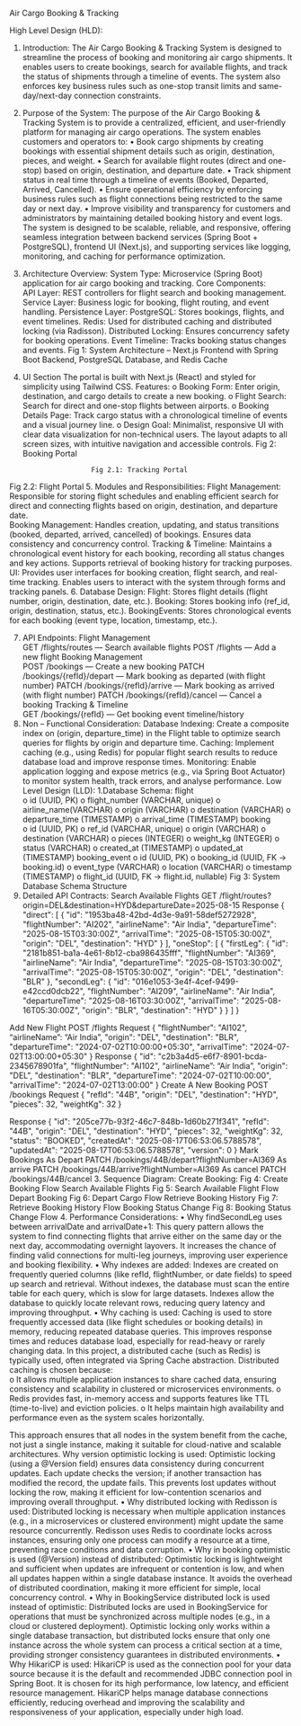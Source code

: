 Air Cargo Booking & Tracking

High Level Design (HLD):
1. Introduction:
The Air Cargo Booking & Tracking System is designed to streamline the process of booking and monitoring air cargo shipments. It enables users to create bookings, search for available flights, and track the status of shipments through a timeline of events. The system also enforces key business rules such as one-stop transit limits and same-day/next-day connection constraints.
2. Purpose of the System:
The purpose of the Air Cargo Booking & Tracking System is to provide a centralized, efficient, and user-friendly platform for managing air cargo operations. The system enables customers and operators to:
•	Book cargo shipments by creating bookings with essential shipment details such as origin, destination, pieces, and weight.
•	Search for available flight routes (direct and one-stop) based on origin, destination, and departure date.
•	Track shipment status in real time through a timeline of events (Booked, Departed, Arrived, Cancelled).
•	Ensure operational efficiency by enforcing business rules such as flight connections being restricted to the same day or next day.
•	Improve visibility and transparency for customers and administrators by maintaining detailed booking history and event logs.
The system is designed to be scalable, reliable, and responsive, offering seamless integration between backend services (Spring Boot + PostgreSQL), frontend UI (Next.js), and supporting services like logging, monitoring, and caching for performance optimization.
3. Architecture Overview:
     System Type: Microservice (Spring Boot) application for air cargo booking and tracking.
      Core Components:  
API Layer: REST controllers for flight search and booking management.
Service Layer: Business logic for booking, flight routing, and event handling.
Persistence Layer:
PostgreSQL: Stores bookings, flights, and event timelines.
Redis: Used for distributed caching and distributed locking (via Radisson).
Distributed Locking: Ensures concurrency safety for booking operations.
Event Timeline: Tracks booking status changes and events.
Fig 1: System Architecture – Next.js Frontend with Spring Boot Backend, PostgreSQL Database, and Redis Cache
4. UI Section
The portal is built with Next.js (React) and styled for simplicity using Tailwind CSS.
Features:
o	Booking Form: Enter origin, destination, and cargo details to create a new booking.
o	Flight Search: Search for direct and one-stop flights between airports.
o	Booking Details Page: Track cargo status with a chronological timeline of events and a visual journey line.
o	Design Goal: Minimalist, responsive UI with clear data visualization for non-technical users. The layout adapts to all screen sizes, with intuitive navigation and accessible controls.
Fig 2: Booking Portal

						Fig 2.1: Tracking Portal
Fig 2.2: Flight Portal
5. Modules and Responsibilities:
Flight Management: Responsible for storing flight schedules and enabling efficient search for direct and connecting flights based on origin, destination, and departure date.  
Booking Management: Handles creation, updating, and status transitions (booked, departed, arrived, cancelled) of bookings. Ensures data consistency and concurrency control. 
Tracking & Timeline: Maintains a chronological event history for each booking, recording all status changes and key actions. Supports retrieval of booking history for tracking purposes. 
UI: Provides user interfaces for booking creation, flight search, and real-time tracking. Enables users to interact with the system through forms and tracking panels.
6. Database Design:
Flight: Stores flight details (flight number, origin, destination, date, etc.).
Booking: Stores booking info (ref_id, origin, destination, status, etc.).
BookingEvents: Stores chronological events for each booking (event type, location, timestamp, etc.).

7. API Endpoints:
Flight Management  
GET /flights/routes — Search available flights
POST /flights — Add a new flight
Booking Management  
POST /bookings — Create a new booking
PATCH /bookings/{refId}/depart — Mark booking as departed (with flight number)
PATCH /bookings/{refId}/arrive — Mark booking as arrived (with flight number)
PATCH /bookings/{refId}/cancel — Cancel a booking
Tracking & Timeline  
GET /bookings/{refId} — Get booking event timeline/history
8. Non – Functional Consideration:
Database Indexing: Create a composite index on (origin, departure_time) in the Flight table to optimize search queries for flights by origin and departure time.
Caching: Implement caching (e.g., using Redis) for popular flight search results to reduce database load and improve response times.
Monitoring: Enable application logging and expose metrics (e.g., via Spring Boot Actuator) to monitor system health, track errors, and analyse performance.
Low Level Design (LLD):
1.Database Schema:
flight  
o	id (UUID, PK)
o	flight_number (VARCHAR, unique)
o	airline_name(VARCHAR)
o	origin (VARCHAR)
o	destination (VARCHAR)
o	departure_time (TIMESTAMP)
o	arrival_time (TIMESTAMP)
booking  
o	id (UUID, PK)
o	ref_id (VARCHAR, unique)
o	origin (VARCHAR)
o	destination (VARCHAR)
o	pieces (INTEGER)
o	weight_kg (INTEGER)
o	status (VARCHAR)
o	created_at (TIMESTAMP)
o	updated_at (TIMESTAMP)
booking_event
o	id (UUID, PK)
o	booking_id (UUID, FK → booking.id)
o	event_type (VARCHAR)
o	location (VARCHAR)
o	timestamp (TIMESTAMP)
o	flight_id (UUID, FK → flight.id, nullable)
Fig 3: System Database Schema Structure
2. Detailed API Contracts:
Search Available Flights
GET /flight/routes?origin=DEL&destination=HYD&departureDate=2025-08-15
Response
  {
    "direct": [
        {
            "id": "1953ba48-42bd-4d3e-9a91-58def5272928",
            "flightNumber": "AI202",
            "airlineName": "Air India",
            "departureTime": "2025-08-15T03:30:00Z",
            "arrivalTime": "2025-08-15T05:30:00Z",
            "origin": "DEL",
            "destination": "HYD"
        }
    ],
    "oneStop": [
        {
            "firstLeg": {
                "id": "2181b851-ba1a-4e61-8b12-cba986435fff",
                "flightNumber": "AI369",
                "airlineName": "Air India",
                "departureTime": "2025-08-15T03:30:00Z",
                "arrivalTime": "2025-08-15T05:30:00Z",
                "origin": "DEL",
                "destination": "BLR"
            },
            "secondLeg": {
                "id": "016e1053-3e4f-4cef-9499-e42ccd0dcb22",
                "flightNumber": "AI209",
                "airlineName": "Air India",
                "departureTime": "2025-08-16T03:30:00Z",
                "arrivalTime": "2025-08-16T05:30:00Z",
                "origin": "BLR",
                "destination": "HYD"
            }
        }
    ]
}

Add New Flight
POST /flights
Request
{
  "flightNumber": "AI102",
  “airlineName”: “Air India”,
  "origin": "DEL",
  "destination": "BLR",
  "departureTime": "2024-07-02T10:00:00+05:30",
  "arrivalTime": "2024-07-02T13:00:00+05:30"
}
Response
{
  "id": "c2b3a4d5-e6f7-8901-bcda-2345678901fa",
  "flightNumber": "AI102",
  “airlineName”: “Air India”,
  "origin": "DEL",
  "destination": "BLR",
  "departureTime": "2024-07-02T10:00:00",
  "arrivalTime": "2024-07-02T13:00:00"
}
Create A New Booking
POST /bookings
Request
{
    "refId": "44B",
    "origin": "DEL",
    "destination": "HYD",
    "pieces": 32,
    "weightKg": 32
}

Response
{
    "id": "205ce77b-93f2-46c7-848b-1d60b271f341",
    "refId": "44B",
    "origin": "DEL",
    "destination": "HYD",
    "pieces": 32,
    "weightKg": 32,
    "status": "BOOKED",
    "createdAt": "2025-08-17T06:53:06.5788578",
    "updatedAt": "2025-08-17T06:53:06.5788578",
    "version": 0
}
Mark Bookings
As Depart
PATCH /bookings/44B/depart?flightNumber=AI369
As arrive
PATCH /bookings/44B/arrive?flightNumber=AI369
As cancel 
PATCH /bookings/44B/cancel
3. Sequence Diagram:
Create Booking:
Fig 4: Create Booking Flow
Search Available Flights
	Fig 5: Search Available Flight Flow
Depart Booking 
Fig 6: Depart Cargo Flow
Retrieve Booking History
Fig 7: Retrieve Booking History Flow
Booking Status Change
Fig 8: Booking Status Change Flow
4. Performance Considerations:
•	Why findSecondLeg uses between arrivalDate and arrivalDate+1: 
This query pattern allows the system to find connecting flights that arrive either on the same day or the next day, accommodating overnight layovers. It increases the chance of finding valid connections for multi-leg journeys, improving user experience and booking flexibility.
•	Why indexes are added: 
Indexes are created on frequently queried columns (like refId, flightNumber, or date fields) to speed up search and retrieval. Without indexes, the database must scan the entire table for each query, which is slow for large datasets. Indexes allow the database to quickly locate relevant rows, reducing query latency and improving throughput.
•	Why caching is used: 
Caching is used to store frequently accessed data (like flight schedules or booking details) in memory, reducing repeated database queries. This improves response times and reduces database load, especially for read-heavy or rarely changing data.  In this project, a distributed cache (such as Redis) is typically used, often integrated via Spring Cache abstraction. Distributed caching is chosen because:  
o	It allows multiple application instances to share cached data, ensuring consistency and scalability in clustered or microservices environments.
o	Redis provides fast, in-memory access and supports features like TTL (time-to-live) and eviction policies.
o	It helps maintain high availability and performance even as the system scales horizontally.

This approach ensures that all nodes in the system benefit from the cache, not just a single instance, making it suitable for cloud-native and scalable architectures. Why version optimistic locking is used: Optimistic locking (using a @Version field) ensures data consistency during concurrent updates. Each update checks the version; if another transaction has modified the record, the update fails. This prevents lost updates without locking the row, making it efficient for low-contention scenarios and improving overall throughput.
•	Why distributed locking with Redisson is used: 
Distributed locking is necessary when multiple application instances (e.g., in a microservices or clustered environment) might update the same resource concurrently. Redisson uses Redis to coordinate locks across instances, ensuring only one process can modify a resource at a time, preventing race conditions and data corruption.
•	Why in booking optimistic is used (@Version) instead of distributed: 
Optimistic locking is lightweight and sufficient when updates are infrequent or contention is low, and when all updates happen within a single database instance. It avoids the overhead of distributed coordination, making it more efficient for simple, local concurrency control.
•	Why in BookingService distributed lock is used instead of optimistic: 
Distributed locks are used in BookingService for operations that must be synchronized across multiple nodes (e.g., in a cloud or clustered deployment). Optimistic locking only works within a single database transaction, but distributed locks ensure that only one instance across the whole system can process a critical section at a time, providing stronger consistency guarantees in distributed environments.
•	Why HikariCP is used:
HikariCP is used as the connection pool for your data source because it is the default and recommended JDBC connection pool in Spring Boot. It is chosen for its high performance, low latency, and efficient resource management. HikariCP helps manage database connections efficiently, reducing overhead and improving the scalability and responsiveness of your application, especially under high load.

